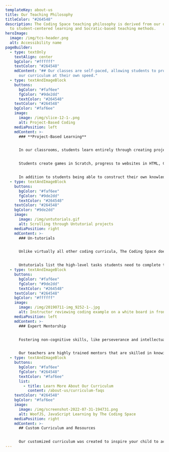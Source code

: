 ```yaml
---
templateKey: about-us
title: Our Teaching Philosophy
titleColor: "#264548"
description: The Coding Space teaching philosophy is derived from our dedication
  to student-centered learning and Socratic-based teaching methods.
heroImage:
  image: /img/tcs-header.png
  alt: Accessibility name
pageBuilder:
  - type: textOnly
    textAlign: center
    bgColor: "#ffffff"
    textColor: "#264548"
    mdContent: "## Our classes are self-paced, allowing students to progress through
      our curriculum at their own speed."
  - type: textAndImageBlock
    buttons:
      bgColor: "#faf6ee"
      fgColor: "#9de2dd"
      textColor: "#264548"
    textColor: "#264548"
    bgColor: "#faf6ee"
    image:
      image: /img/slice-12-1-.png
      alt: Project-Based Coding
    mediaPosition: left
    mdContent: >-
      ### **Project-Based Learning**


      In our classrooms, students learn entirely through creating projects. Projects allow students to work at their own pace on building critical thinking and problem solving skills while simultaneously picking up the hard skills of coding. 


      Students create games in Scratch, progress to websites in HTML, CSS, and JavaScript, as well as work in many other tools and languages depending on what keeps them both engaged and challenged. They create projects not by using tutorials, but rather by learning to think critically and create their own solutions to problems


      In addition to students being able to construct their own knowledge, project-based curriculum also allows students to work at their own pace. It is the job of our teachers to make sure that students find projects that are both engaging and challenging at the same time.
  - type: textAndImageBlock
    buttons:
      bgColor: "#faf6ee"
      fgColor: "#9de2dd"
      textColor: "#264548"
    textColor: "#264548"
    bgColor: "#9de2dd"
    image:
      image: /img/untutorials.gif
      alt: Scrolling through Untutorial projects
    mediaPosition: right
    mdContent: >-
      ### Un-tutorials


      Unlike virtually all other coding curricula, The Coding Space doesn’t use follow-along instructions. Instead, we employ Untutorials: fun and engaging games, websites, or apps that students are challenged to figure out how to build. 


      Untutorials list the high-level tasks students need to complete the project, but intentionally leave out how to accomplish those tasks. Students develop strong grit, determination, and problem-solving skills by figuring out the rest via tinkering, Googling, asking a friend, and iterating towards a solution, all while developing deep insights and intuition of high-level concepts.
  - type: textAndImageBlock
    buttons:
      bgColor: "#faf6ee"
      fgColor: "#9de2dd"
      textColor: "#264548"
    textColor: "#264548"
    bgColor: "#ffffff"
    image:
      image: /img/20190711-img_9252-1-.jpg
      alt: Instructor reviewing coding example on a white board in front of a kid.
    mediaPosition: left
    mdContent: >-
      ### Expert Mentorship


      Fostering non-cognitive skills, like perseverance and intellectual self-confidence, is a delicate balance of targeted encouragement and tough love.


      Our teachers are highly trained mentors that are skilled in knowing exactly how much help to give a student, when, and how often. Rather than simply giving hints or answers, The Coding Space teachers draw ideas from students through asking questions and modeling strategies on how they can find answers for themselves.
  - type: textAndImageBlock
    buttons:
      bgColor: "#faf6ee"
      fgColor: "#264548"
      textColor: "#faf6ee"
      list:
        - title: Learn More About Our Curriculum
          content: /about-us/curriculum-faqs
    textColor: "#264548"
    bgColor: "#faf6ee"
    image:
      image: /img/screenshot-2022-07-31-194731.png
      alt: WoofJS, JavaScript Learning by The Coding Space
    mediaPosition: right
    mdContent: >-
      ## Custom Curriculum and Resources


      Our customized curriculum was created to inspire your child to achieve their maximum potential. This student-centered approach combines project-based learning with platforms like WoofJS, a JavaScript learning environment created by The Coding Space, allowing students to be challenged at their individual level and pace.
---
```

